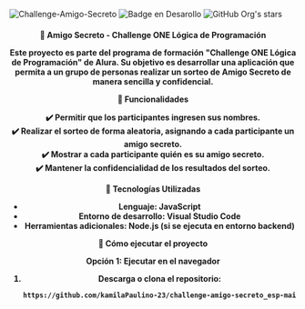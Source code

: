 ![Challenge-Amigo-Secreto](https://github.com/user-attachments/assets/40fe2f8c-0f1c-4f3b-b3bb-30664fb14d25)
      ![Badge en Desarollo](https://img.shields.io/badge/STATUS-EN%20DESAROLLO-green)
   ![GitHub Org's stars](https://img.shields.io/github/stars/camilafernanda?style=social)
<h4 align="center">
🎁 Amigo Secreto - Challenge ONE Lógica de Programación

Este proyecto es parte del programa de formación **"Challenge ONE Lógica de Programación"** de Alura. Su objetivo es desarrollar una aplicación que permita a un grupo de personas realizar un sorteo de **Amigo Secreto** de manera sencilla y confidencial.

📌 Funcionalidades

✔️ Permitir que los participantes ingresen sus nombres.  
✔️ Realizar el sorteo de forma aleatoria, asignando a cada participante un amigo secreto.  
✔️ Mostrar a cada participante quién es su amigo secreto.  
✔️ Mantener la confidencialidad de los resultados del sorteo.  

🔧 Tecnologías Utilizadas

- Lenguaje: JavaScript  
- Entorno de desarrollo: Visual Studio Code  
- Herramientas adicionales: Node.js (si se ejecuta en entorno backend)
  

 🚀 Cómo ejecutar el proyecto

Opción 1: Ejecutar en el navegador  
1. Descarga o clona el repositorio:  
   ```sh
   https://github.com/kamilaPaulino-23/challenge-amigo-secreto_esp-main.git




